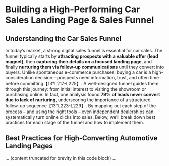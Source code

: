 # Building a High-Performing Car Sales Landing Page & Sales Funnel

## Understanding the Car Sales Funnel  
In today’s market, a strong digital sales funnel is essential for car sales. The funnel typically starts by **attracting prospects with a valuable offer (lead magnet)**, then **capturing their details on a focused landing page**, and finally **nurturing them via follow-up communications** until they convert into buyers. Unlike spontaneous e-commerce purchases, buying a car is a high-consideration decision – prospects need information, trust, and often time before committing【13†L217-L225】. A well-designed funnel guides them through this journey: from initial interest to visiting the showroom or purchasing online. In fact, one analysis found **79% of leads never convert due to lack of nurturing**, underscoring the importance of a structured follow-up sequence【13†L223-L229】. By mapping out each step of the process – and using the right tools – even independent dealerships can systematically turn online clicks into sales. Below, we’ll break down best practices for each stage of the funnel and how to implement them.

## Best Practices for High-Converting Automotive Landing Pages  
... (content truncated for brevity in this code block) ...
